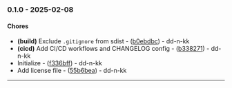 
### 0.1.0 - 2025-02-08

#### Chores

- **(build)** Exclude `.gitignore` from sdist - ([b0ebdbc](https://github.com/dd-n-kk/pylib-template/commit/b0ebdbcce8e4dc2c84a65f13e8757291250e487d)) - dd-n-kk
- **(cicd)** Add CI/CD workflows and CHANGELOG config - ([b338271](https://github.com/dd-n-kk/pylib-template/commit/b3382710f0ce30e3afb705cceb287093720dd87d)) - dd-n-kk
- Initialize - ([f336bff](https://github.com/dd-n-kk/pylib-template/commit/f336bffd5d37ce7a72549521f401cee3f466cd72)) - dd-n-kk
- Add license file - ([55b6bea](https://github.com/dd-n-kk/pylib-template/commit/55b6bea2c38ee80cedcf24935bc427e4252ac64d)) - dd-n-kk

---
